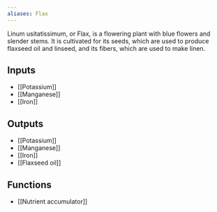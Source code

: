 ```yaml
---
aliases: Flax
---
```

Linum usitatissimum, or Flax, is a flowering plant with blue flowers and slender stems. It is cultivated for its seeds, which are used to produce flaxseed oil and linseed, and its fibers, which are used to make linen.
## Inputs
- [[Potassium]]
- [[Manganese]] 
- [[Iron]]

## Outputs
- [[Potassium]]
- [[Manganese]] 
- [[Iron]]
- [[Flaxseed oil]]

## Functions
- [[Nutrient accumulator]]